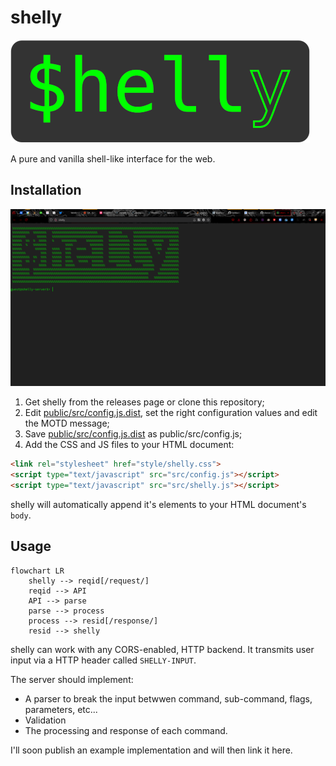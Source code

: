 # shelly

![Logo](media/logo.png)

A pure and vanilla shell-like interface for the web.

## Installation

![Logo](media/screenshot.png)

1. Get shelly from the releases page or clone this repository;
2. Edit [public/src/config.js.dist](public/src/config.js.dist), set the right configuration values and edit the MOTD message;
3. Save [public/src/config.js.dist](public/src/config.js.dist) as public/src/config.js;
4. Add the CSS and JS files to your HTML document:

```html
<link rel="stylesheet" href="style/shelly.css">
<script type="text/javascript" src="src/config.js"></script>
<script type="text/javascript" src="src/shelly.js"></script>
``` 

shelly will automatically append it's elements to your HTML document's `body`.

## Usage

```mermaid
flowchart LR
    shelly --> reqid[/request/]
    reqid --> API
    API --> parse
    parse --> process
    process --> resid[/response/]
    resid --> shelly
```

shelly can work with any CORS-enabled, HTTP backend. It transmits user input via a HTTP header called `SHELLY-INPUT`.

The server should implement:

* A parser to break the input betwwen command, sub-command, flags, parameters, etc...
* Validation
* The processing and response of each command.

I'll soon publish an example implementation and will then link it here.

